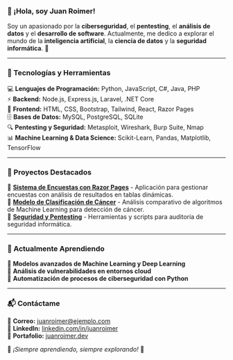 ### 👋 ¡Hola, soy Juan Roimer!  

Soy un apasionado por la **ciberseguridad**, el **pentesting**, el **análisis de datos** y el **desarrollo de software**. Actualmente, me dedico a explorar el mundo de la **inteligencia artificial**, la **ciencia de datos** y la **seguridad informática**. 🚀

---

### 🚀 Tecnologías y Herramientas

💻 **Lenguajes de Programación:** Python, JavaScript, C#, Java, PHP  
⚡ **Backend:** Node.js, Express.js, Laravel, .NET Core  
🎨 **Frontend:** HTML, CSS, Bootstrap, Tailwind, React, Razor Pages  
🗄️ **Bases de Datos:** MySQL, PostgreSQL, SQLite  
🔍 **Pentesting y Seguridad:** Metasploit, Wireshark, Burp Suite, Nmap  
📊 **Machine Learning & Data Science:** Scikit-Learn, Pandas, Matplotlib, TensorFlow  

---

### 📌 Proyectos Destacados

🔹 **[Sistema de Encuestas con Razor Pages](https://github.com/tuusuario/proyecto-encuesta)** - Aplicación para gestionar encuestas con análisis de resultados en tablas dinámicas.  
🔹 **[Modelo de Clasificación de Cáncer](https://github.com/tuusuario/modelo-cancer)** - Análisis comparativo de algoritmos de Machine Learning para detección de cáncer.  
🔹 **[Seguridad y Pentesting](https://github.com/tuusuario/pentesting-tools)** - Herramientas y scripts para auditoría de seguridad informática.  

---

### 🌱 Actualmente Aprendiendo

📌 **Modelos avanzados de Machine Learning y Deep Learning**  
📌 **Análisis de vulnerabilidades en entornos cloud**  
📌 **Automatización de procesos de ciberseguridad con Python**  

---

### 📬 Contáctame

📧 **Correo:** juanroimer@ejemplo.com  
🔗 **LinkedIn:** [linkedin.com/in/juanroimer](https://www.linkedin.com/in/juanroimer)  
📂 **Portafolio:** [juanroimer.dev](https://juanroimer.dev)  

🌟 *¡Siempre aprendiendo, siempre explorando!* 🚀
